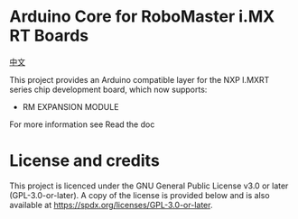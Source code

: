 # Arduino Core for RoboMaster i.MX RT Boards

[中文](README_CN.md)

This project provides an Arduino compatible layer for the NXP I.MXRT series chip development board, which now supports:

- RM EXPANSION MODULE

For more information see Read the doc

# License and credits
This project is licenced under the GNU General Public License v3.0 or later (GPL-3.0-or-later). A copy of the license is provided below and is also available at https://spdx.org/licenses/GPL-3.0-or-later.

